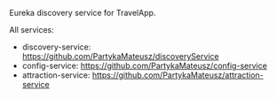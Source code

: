Eureka discovery service for TravelApp.

All services:
- discovery-service: https://github.com/PartykaMateusz/discoveryService
- config-service: https://github.com/PartykaMateusz/config-service
- attraction-service: https://github.com/PartykaMateusz/attraction-service


